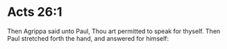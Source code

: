 # Acts 26:1

Then Agrippa said unto Paul, Thou art permitted to speak for thyself. Then Paul stretched forth the hand, and answered for himself: